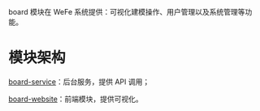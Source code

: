 board 模块在 WeFe 系统提供：可视化建模操作、用户管理以及系统管理等功能。

# 模块架构

[board-service](./board-service/README.md)：后台服务，提供 API 调用；

[board-website](./board-website/README.md)：前端模块，提供可视化。

